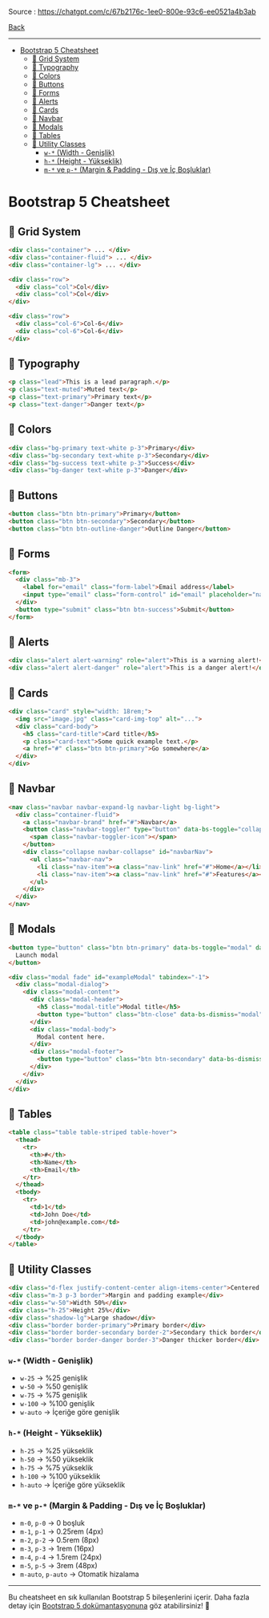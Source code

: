 
Source : https://chatgpt.com/c/67b2176c-1ee0-800e-93c6-ee0521a4b3ab

[Back](../readme.md)

---

- [Bootstrap 5 Cheatsheet](#bootstrap-5-cheatsheet)
  - [📌 Grid System](#-grid-system)
  - [📌 Typography](#-typography)
  - [📌 Colors](#-colors)
  - [📌 Buttons](#-buttons)
  - [📌 Forms](#-forms)
  - [📌 Alerts](#-alerts)
  - [📌 Cards](#-cards)
  - [📌 Navbar](#-navbar)
  - [📌 Modals](#-modals)
  - [📌 Tables](#-tables)
  - [📌 Utility Classes](#-utility-classes)
    - [`w-*` (Width - Genişlik)](#w--width---genişlik)
    - [`h-*` (Height - Yükseklik)](#h--height---yükseklik)
    - [`m-*` ve `p-*` (Margin \& Padding - Dış ve İç Boşluklar)](#m--ve-p--margin--padding---dış-ve-i̇ç-boşluklar)


# Bootstrap 5 Cheatsheet

## 📌 Grid System

```html
<div class="container"> ... </div>
<div class="container-fluid"> ... </div>
<div class="container-lg"> ... </div>
```

```html
<div class="row">
  <div class="col">Col</div>
  <div class="col">Col</div>
</div>

<div class="row">
  <div class="col-6">Col-6</div>
  <div class="col-6">Col-6</div>
</div>
```

## 📌 Typography

```html
<p class="lead">This is a lead paragraph.</p>
<p class="text-muted">Muted text</p>
<p class="text-primary">Primary text</p>
<p class="text-danger">Danger text</p>
```

## 📌 Colors

```html
<div class="bg-primary text-white p-3">Primary</div>
<div class="bg-secondary text-white p-3">Secondary</div>
<div class="bg-success text-white p-3">Success</div>
<div class="bg-danger text-white p-3">Danger</div>
```

## 📌 Buttons

```html
<button class="btn btn-primary">Primary</button>
<button class="btn btn-secondary">Secondary</button>
<button class="btn btn-outline-danger">Outline Danger</button>
```

## 📌 Forms

```html
<form>
  <div class="mb-3">
    <label for="email" class="form-label">Email address</label>
    <input type="email" class="form-control" id="email" placeholder="name@example.com">
  </div>
  <button type="submit" class="btn btn-success">Submit</button>
</form>
```

## 📌 Alerts

```html
<div class="alert alert-warning" role="alert">This is a warning alert!</div>
<div class="alert alert-danger" role="alert">This is a danger alert!</div>
```

## 📌 Cards

```html
<div class="card" style="width: 18rem;">
  <img src="image.jpg" class="card-img-top" alt="...">
  <div class="card-body">
    <h5 class="card-title">Card title</h5>
    <p class="card-text">Some quick example text.</p>
    <a href="#" class="btn btn-primary">Go somewhere</a>
  </div>
</div>
```

## 📌 Navbar

```html
<nav class="navbar navbar-expand-lg navbar-light bg-light">
  <div class="container-fluid">
    <a class="navbar-brand" href="#">Navbar</a>
    <button class="navbar-toggler" type="button" data-bs-toggle="collapse" data-bs-target="#navbarNav">
      <span class="navbar-toggler-icon"></span>
    </button>
    <div class="collapse navbar-collapse" id="navbarNav">
      <ul class="navbar-nav">
        <li class="nav-item"><a class="nav-link" href="#">Home</a></li>
        <li class="nav-item"><a class="nav-link" href="#">Features</a></li>
      </ul>
    </div>
  </div>
</nav>
```

## 📌 Modals

```html
<button type="button" class="btn btn-primary" data-bs-toggle="modal" data-bs-target="#exampleModal">
  Launch modal
</button>

<div class="modal fade" id="exampleModal" tabindex="-1">
  <div class="modal-dialog">
    <div class="modal-content">
      <div class="modal-header">
        <h5 class="modal-title">Modal title</h5>
        <button type="button" class="btn-close" data-bs-dismiss="modal"></button>
      </div>
      <div class="modal-body">
        Modal content here.
      </div>
      <div class="modal-footer">
        <button type="button" class="btn btn-secondary" data-bs-dismiss="modal">Close</button>
      </div>
    </div>
  </div>
</div>
```

## 📌 Tables

```html
<table class="table table-striped table-hover">
  <thead>
    <tr>
      <th>#</th>
      <th>Name</th>
      <th>Email</th>
    </tr>
  </thead>
  <tbody>
    <tr>
      <td>1</td>
      <td>John Doe</td>
      <td>john@example.com</td>
    </tr>
  </tbody>
</table>
```

## 📌 Utility Classes

```html
<div class="d-flex justify-content-center align-items-center">Centered content</div>
<div class="m-3 p-3 border">Margin and padding example</div>
<div class="w-50">Width 50%</div>
<div class="h-25">Height 25%</div>
<div class="shadow-lg">Large shadow</div>
<div class="border border-primary">Primary border</div>
<div class="border border-secondary border-2">Secondary thick border</div>
<div class="border border-danger border-3">Danger thicker border</div>
```

### `w-*` (Width - Genişlik)
- `w-25` → %25 genişlik
- `w-50` → %50 genişlik
- `w-75` → %75 genişlik
- `w-100` → %100 genişlik
- `w-auto` → İçeriğe göre genişlik

### `h-*` (Height - Yükseklik)
- `h-25` → %25 yükseklik
- `h-50` → %50 yükseklik
- `h-75` → %75 yükseklik
- `h-100` → %100 yükseklik
- `h-auto` → İçeriğe göre yükseklik

### `m-*` ve `p-*` (Margin & Padding - Dış ve İç Boşluklar)
- `m-0`, `p-0` → 0 boşluk
- `m-1`, `p-1` → 0.25rem (4px)
- `m-2`, `p-2` → 0.5rem (8px)
- `m-3`, `p-3` → 1rem (16px)
- `m-4`, `p-4` → 1.5rem (24px)
- `m-5`, `p-5` → 3rem (48px)
- `m-auto`, `p-auto` → Otomatik hizalama

---
Bu cheatsheet en sık kullanılan Bootstrap 5 bileşenlerini içerir. Daha fazla detay için [Bootstrap 5 dokümantasyonuna](https://getbootstrap.com/docs/5.0/getting-started/introduction/) göz atabilirsiniz! 🚀
